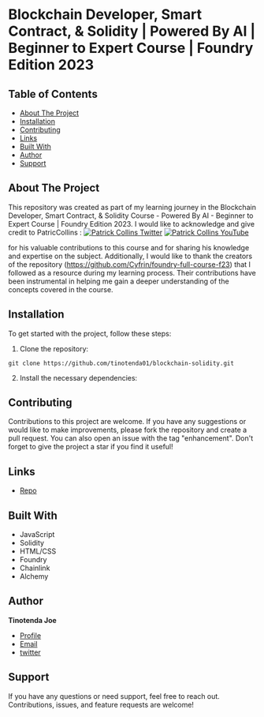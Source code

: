 # Blockchain Developer, Smart Contract, & Solidity | Powered By AI | Beginner to Expert Course | Foundry Edition 2023

## Table of Contents

- [About The Project](#about-the-project)
- [Installation](#installation)
- [Contributing](#contributing)
- [Links](#links)
- [Built With](#built-with)
- [Author](#author)
- [Support](#support)

## About The Project

This repository was created as part of my learning journey in the Blockchain Developer, Smart Contract, & Solidity Course - Powered By AI - Beginner to Expert Course | Foundry Edition 2023. I would like to acknowledge and give credit to PatricCollins :
[![Patrick Collins Twitter](https://img.shields.io/badge/Twitter-1DA1F2?style=for-the-badge&logo=twitter&logoColor=white)](https://twitter.com/PatrickAlphaC)
[![Patrick Collins YouTube](https://img.shields.io/badge/YouTube-FF0000?style=for-the-badge&logo=youtube&logoColor=white)](https://www.youtube.com/channel/UCn-3f8tw_E1jZvhuHatROwA)

for his valuable contributions to this course and for sharing his knowledge and expertise on the subject. Additionally, I would like to thank the creators of the repository (https://github.com/Cyfrin/foundry-full-course-f23) that I followed as a resource during my learning process. Their contributions have been instrumental in helping me gain a deeper understanding of the concepts covered in the course.

## Installation

To get started with the project, follow these steps:

1. Clone the repository:

```
git clone https://github.com/tinotenda01/blockchain-solidity.git
```

2. Install the necessary dependencies:

## Contributing

Contributions to this project are welcome. If you have any suggestions or would like to make improvements, please fork the repository and create a pull request. You can also open an issue with the tag "enhancement". Don't forget to give the project a star if you find it useful!

## Links

- [Repo](https://github.com/tinotenda01/blockchain-solidity.git)

## Built With

- JavaScript
- Solidity
- HTML/CSS
- Foundry
- Chainlink
- Alchemy

## Author

**Tinotenda Joe**

- [Profile](https://github.com/tinotendajoe01)
- [Email](mailto:tinotendajoe01@gmail.com)
- [twitter](https://twitter.com/tinotendajoe01)

## Support

If you have any questions or need support, feel free to reach out. Contributions, issues, and feature requests are welcome!
